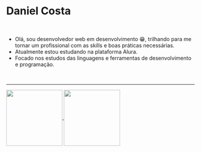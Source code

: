 # Daniel Costa
<br>

-   Olá, sou desenvolvedor web em desenvolvimento :grin:, trilhando para me tornar um profissional com as skills e boas práticas necessárias.
-   Atualmente estou estudando na plataforma Alura.
-   Focado nos estudos das linguagens e ferramentas de desenvolvimento e programação.<br> 
 <br>
 <hr>
 
  

<a href="https://github.com/anuraghazra/github-readme-stats">
  <img align="center" height="150rem" src="https://github-readme-stats.vercel.app/api?username=danielcosta010&show_icons=true&theme=github_dark" />
</a>
<a href="https://github.com/anuraghazra/convoychat">
  <img align="center" height="150em" src="https://github-readme-stats.vercel.app/api/top-langs/?username=danielcosta010&layout=compact&theme=github_dark" />
</a>
